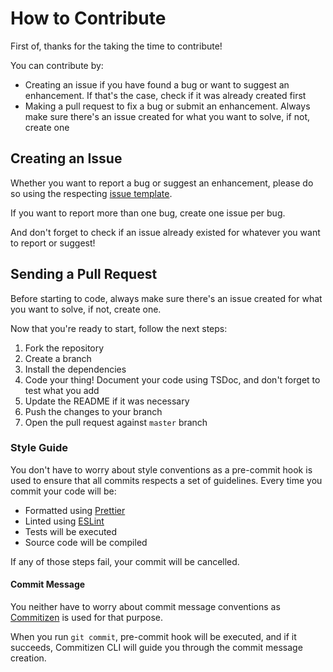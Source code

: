 # How to Contribute

First of, thanks for the taking the time to contribute!

You can contribute by:

- Creating an issue if you have found a bug or want to suggest an enhancement. If that's the case, check if it was already created first
- Making a pull request to fix a bug or submit an enhancement. Always make sure there's an issue created for what you want to solve, if not, create one

## Creating an Issue

Whether you want to report a bug or suggest an enhancement, please do so using the respecting [issue template](https://github.com/sebastian-altamirano/json-file-handler/issues/new/choose).

If you want to report more than one bug, create one issue per bug.

And don't forget to check if an issue already existed for whatever you want to report or suggest!

## Sending a Pull Request

Before starting to code, always make sure there's an issue created for what you want to solve, if not, create one.

Now that you're ready to start, follow the next steps:

1. Fork the repository
2. Create a branch
3. Install the dependencies
4. Code your thing! Document your code using TSDoc, and don't forget to test what you add
5. Update the README if it was necessary
6. Push the changes to your branch
7. Open the pull request against `master` branch

### Style Guide

You don't have to worry about style conventions as a pre-commit hook is used to ensure that all commits respects a set of guidelines. Every time you commit your code will be:

- Formatted using [Prettier](https://github.com/prettier/prettier)
- Linted using [ESLint](https://github.com/eslint/eslint)
- Tests will be executed
- Source code will be compiled

If any of those steps fail, your commit will be cancelled.

#### Commit Message

You neither have to worry about commit message conventions as [Commitizen](https://github.com/commitizen/cz-cli) is used for that purpose.

When you run `git commit`, pre-commit hook will be executed, and if it succeeds, Commitizen CLI will guide you through the commit message creation.
